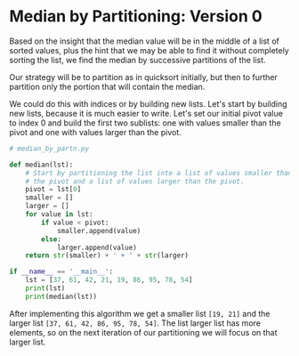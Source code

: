 # Median by Partitioning: Version 0

Based on the insight that the median value will be in the middle of a
list of sorted values, plus the hint that we may be able to find it
without completely sorting the list, we find the median by successive
partitions of the list.

Our strategy will be to partition as in quicksort initially, but then to
further partition only the portion that will contain the median.

We could do this with indices or by building new lists. Let's start by
building new lists, because it is much easier to write. Let's set our
initial pivot value to index 0 and build the first two sublists: one
with values smaller than the pivot and one with values larger than the
pivot.

``` python
# median_by_partn.py

def median(lst):
    # Start by partitioning the list into a list of values smaller than
    # the pivot and a list of values larger than the pivot.
    pivot = lst[0]
    smaller = []
    larger = []
    for value in lst:
        if value < pivot:
            smaller.append(value)
        else:
            larger.append(value)
    return str(smaller) + ' + ' + str(larger)

if __name__ == '__main__':
    lst = [37, 61, 42, 21, 19, 86, 95, 78, 54]
    print(lst)
    print(median(lst))
```

After implementing this algorithm we get a smaller list `[19, 21]` and
the larger list `[37, 61, 42, 86, 95, 78, 54]`. The list larger list has
more elements, so on the next iteration of our partitioning we will
focus on that larger list.